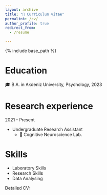 ```yaml
---
layout: archive
title: "📜 Curriculum vitae"
permalink: /cv/
author_profile: true
redirect_from:
  - /resume

---
```



{% include base_path %}

Education
======
🎓 B.A. in Akdeniz University, Psychology, 2023


Research experience
======
2021 - Present 
 * Undergraduate Research Assistant
   * 🥼 Cognitive Neuroscience Lab.
 
  
Skills
======
* Laboratory Skills
* Research Skills
* Data Analysing



Detailed CV: 